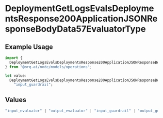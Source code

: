 # DeploymentGetLogsEvalsDeploymentsResponse200ApplicationJSONResponseBodyData57EvaluatorType

## Example Usage

```typescript
import {
  DeploymentGetLogsEvalsDeploymentsResponse200ApplicationJSONResponseBodyData57EvaluatorType,
} from "@orq-ai/node/models/operations";

let value:
  DeploymentGetLogsEvalsDeploymentsResponse200ApplicationJSONResponseBodyData57EvaluatorType =
    "input_guardrail";
```

## Values

```typescript
"input_evaluator" | "output_evaluator" | "input_guardrail" | "output_guardrail"
```